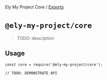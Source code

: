 Ely My Project Core / [Exports](modules.md)

# `@ely-my-project/core`

> TODO: description

## Usage

```
const core = require('@ely-my-project/core');

// TODO: DEMONSTRATE API
```
